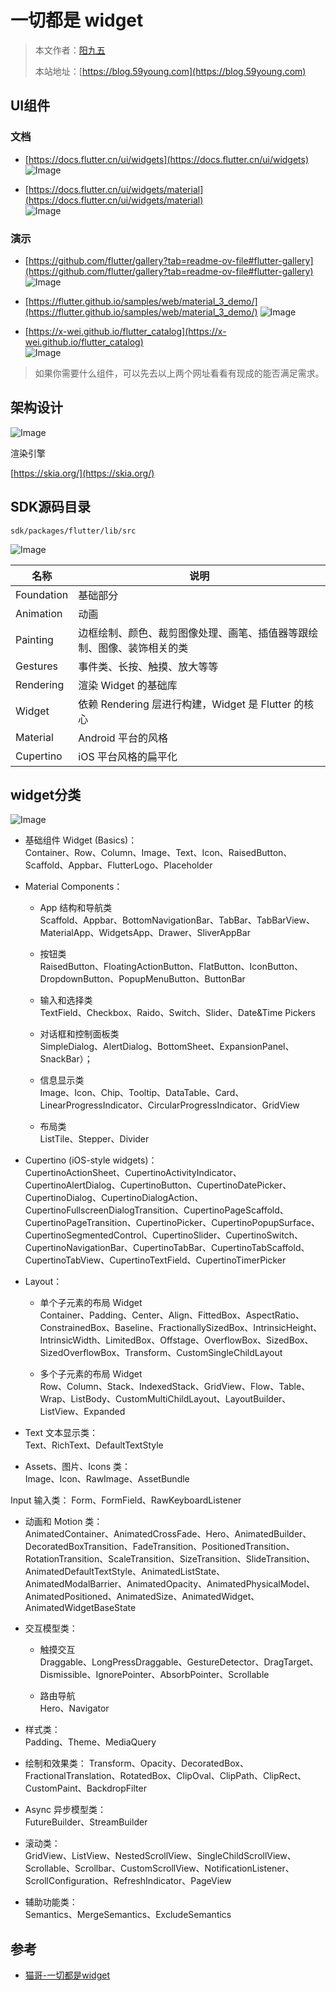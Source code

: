 # 一切都是 widget

> 本文作者：[阳九五](https://github.com/CN-YoungYang)
>
> 本站地址：[https://blog.59young.com](https://blog.59young.com)

## UI组件
### 文档
- [https://docs.flutter.cn/ui/widgets](https://docs.flutter.cn/ui/widgets)  
![Image](https://raw.githubusercontent.com/CN-YoungYang/BlogAssets/refs/heads/master/docs/flutter/基础特性/Flutter_组件/20241115232926.png)

- [https://docs.flutter.cn/ui/widgets/material](https://docs.flutter.cn/ui/widgets/material)  
![Image](https://raw.githubusercontent.com/CN-YoungYang/BlogAssets/refs/heads/master/docs/flutter/基础特性/Flutter_组件/20241115234358.png)

### 演示
- [https://github.com/flutter/gallery?tab=readme-ov-file#flutter-gallery](https://github.com/flutter/gallery?tab=readme-ov-file#flutter-gallery)  
![Image](https://raw.githubusercontent.com/CN-YoungYang/BlogAssets/refs/heads/master/docs/flutter/基础特性/Flutter_组件/20241115234016.png)

- [https://flutter.github.io/samples/web/material_3_demo/](https://flutter.github.io/samples/web/material_3_demo/)
![Image](https://raw.githubusercontent.com/CN-YoungYang/BlogAssets/refs/heads/master/docs/flutter/基础特性/Flutter_组件/20241115234644.png)

- [https://x-wei.github.io/flutter_catalog](https://x-wei.github.io/flutter_catalog)  
![Image](https://raw.githubusercontent.com/CN-YoungYang/BlogAssets/refs/heads/master/docs/flutter/基础特性/Flutter_组件/20241115234859.png)

> 如果你需要什么组件，可以先去以上两个网址看看有现成的能否满足需求。

## 架构设计
![Image](https://raw.githubusercontent.com/CN-YoungYang/BlogAssets/refs/heads/master/docs/flutter/基础特性/Flutter_组件/20220617165615.png)

渲染引擎

[https://skia.org/](https://skia.org/)

## SDK源码目录
`sdk/packages/flutter/lib/src`

![Image](https://raw.githubusercontent.com/CN-YoungYang/BlogAssets/refs/heads/master/docs/flutter/基础特性/Flutter_组件/20220617165900.png)

| 名称 | 说明 |
| ---- | ---- |
| Foundation | 基础部分 |
| Animation | 动画 |
| Painting | 边框绘制、颜色、裁剪图像处理、画笔、插值器等跟绘制、图像、装饰相关的类 |
| Gestures | 事件类、长按、触摸、放大等等 |
| Rendering | 渲染 Widget 的基础库 |
| Widget | 依赖 Rendering 层进行构建，Widget 是 Flutter 的核心 |
| Material | Android 平台的风格 |
| Cupertino | iOS 平台风格的扁平化 |

## widget分类
![Image](https://raw.githubusercontent.com/CN-YoungYang/BlogAssets/refs/heads/master/docs/flutter/基础特性/Flutter_组件/20220617170539.png)

- 基础组件 Widget (Basics)：  
Container、Row、Column、Image、Text、Icon、RaisedButton、Scaffold、Appbar、FlutterLogo、Placeholder

- Material Components：
  - App 结构和导航类  
Scaffold、Appbar、BottomNavigationBar、TabBar、TabBarView、MaterialApp、WidgetsApp、Drawer、SliverAppBar

  - 按钮类  
RaisedButton、FloatingActionButton、FlatButton、IconButton、DropdownButton、PopupMenuButton、ButtonBar

  - 输入和选择类  
TextField、Checkbox、Raido、Switch、Slider、Date&Time Pickers

  - 对话框和控制面板类  
SimpleDialog、AlertDialog、BottomSheet、ExpansionPanel、SnackBar）；

  - 信息显示类  
Image、Icon、Chip、Tooltip、DataTable、Card、LinearProgressIndicator、CircularProgressIndicator、GridView

  - 布局类  
ListTile、Stepper、Divider

- Cupertino (iOS-style widgets)：  
CupertinoActionSheet、CupertinoActivityIndicator、CupertinoAlertDialog、CupertinoButton、CupertinoDatePicker、CupertinoDialog、CupertinoDialogAction、CupertinoFullscreenDialogTransition、CupertinoPageScaffold、CupertinoPageTransition、CupertinoPicker、CupertinoPopupSurface、CupertinoSegmentedControl、CupertinoSlider、CupertinoSwitch、CupertinoNavigationBar、CupertinoTabBar、CupertinoTabScaffold、CupertinoTabView、CupertinoTextField、CupertinoTimerPicker

- Layout：
  - 单个子元素的布局 Widget  
Container、Padding、Center、Align、FittedBox、AspectRatio、ConstrainedBox、Baseline、FractionallySizedBox、IntrinsicHeight、IntrinsicWidth、LimitedBox、Offstage、OverflowBox、SizedBox、SizedOverflowBox、Transform、CustomSingleChildLayout

  - 多个子元素的布局 Widget  
Row、Column、Stack、IndexedStack、GridView、Flow、Table、Wrap、ListBody、CustomMultiChildLayout、LayoutBuilder、ListView、Expanded

- Text 文本显示类：  
Text、RichText、DefaultTextStyle

- Assets、图片、Icons 类：  
Image、Icon、RawImage、AssetBundle

Input 输入类：
Form、FormField、RawKeyboardListener

- 动画和 Motion 类：  
AnimatedContainer、AnimatedCrossFade、Hero、AnimatedBuilder、DecoratedBoxTransition、FadeTransition、PositionedTransition、RotationTransition、ScaleTransition、SizeTransition、SlideTransition、AnimatedDefaultTextStyle、AnimatedListState、AnimatedModalBarrier、AnimatedOpacity、AnimatedPhysicalModel、AnimatedPositioned、AnimatedSize、AnimatedWidget、AnimatedWidgetBaseState

- 交互模型类：
  - 触摸交互  
Draggable、LongPressDraggable、GestureDetector、DragTarget、Dismissible、IgnorePointer、AbsorbPointer、Scrollable

  - 路由导航  
Hero、Navigator

- 样式类：  
Padding、Theme、MediaQuery

- 绘制和效果类： 
Transform、Opacity、DecoratedBox、FractionalTranslation、RotatedBox、ClipOval、ClipPath、ClipRect、CustomPaint、BackdropFilter

- Async 异步模型类：  
FutureBuilder、StreamBuilder

- 滚动类：  
GridView、ListView、NestedScrollView、SingleChildScrollView、Scrollable、Scrollbar、CustomScrollView、NotificationListener、ScrollConfiguration、RefreshIndicator、PageView

- 辅助功能类：  
Semantics、MergeSemantics、ExcludeSemantics

## 参考
- [猫哥-一切都是widget](https://ducafecat.com/course/flutter-quickstart-learn/2-2-widgets)